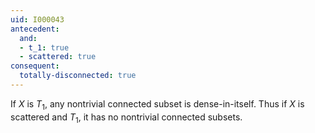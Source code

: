 ```yaml
---
uid: I000043
antecedent:
  and:
  - t_1: true
  - scattered: true
consequent:
  totally-disconnected: true
---
```

If $X$ is $T_1$, any nontrivial connected subset is dense-in-itself. Thus if $X$ is scattered and $T_1$, it has no nontrivial connected subsets.

